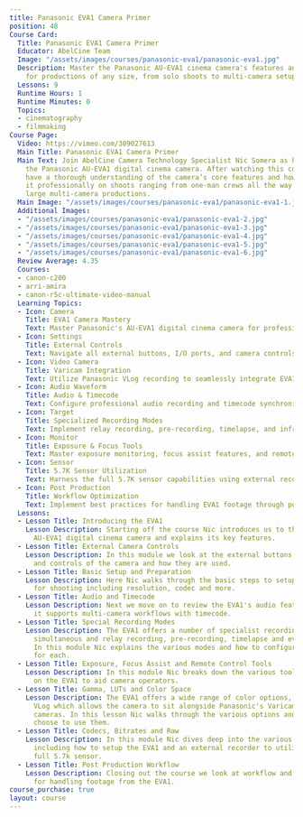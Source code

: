 ```yaml
---
title: Panasonic EVA1 Camera Primer
position: 48
Course Card:
  Title: Panasonic EVA1 Camera Primer
  Educator: AbelCine Team
  Image: "/assets/images/courses/panasonic-eva1/panasonic-eva1.jpg"
  Description: Master the Panasonic AU-EVA1 cinema camera's features and operations
    for productions of any size, from solo shoots to multi-camera setups.
  Lessons: 9
  Runtime Hours: 1
  Runtime Minutes: 0
  Topics:
  - cinematography
  - filmmaking
Course Page:
  Video: https://vimeo.com/309027613
  Main Title: Panasonic EVA1 Camera Primer
  Main Text: Join AbelCine Camera Technology Specialist Nic Somera as he breaks down
    the Panasonic AU-EVA1 digital cinema camera. After watching this course you will
    have a thorough understanding of the camera’s core features and how to operate
    it professionally on shoots ranging from one-man crews all the way through to
    large multi-camera productions.
  Main Image: "/assets/images/courses/panasonic-eva1/panasonic-eva1-1.jpg"
  Additional Images:
  - "/assets/images/courses/panasonic-eva1/panasonic-eva1-2.jpg"
  - "/assets/images/courses/panasonic-eva1/panasonic-eva1-3.jpg"
  - "/assets/images/courses/panasonic-eva1/panasonic-eva1-4.jpg"
  - "/assets/images/courses/panasonic-eva1/panasonic-eva1-5.jpg"
  - "/assets/images/courses/panasonic-eva1/panasonic-eva1-6.jpg"
  Review Average: 4.35
  Courses:
  - canon-c200
  - arri-amira
  - canon-r5c-ultimate-video-manual
  Learning Topics:
  - Icon: Camera
    Title: EVA1 Camera Mastery
    Text: Master Panasonic's AU-EVA1 digital cinema camera for professional productions from solo shoots to multi-camera setups.
  - Icon: Settings
    Title: External Controls
    Text: Navigate all external buttons, I/O ports, and camera controls for efficient operation in various shooting scenarios.
  - Icon: Video Camera
    Title: Varicam Integration
    Text: Utilize Panasonic VLog recording to seamlessly integrate EVA1 footage with Varicam cinema cameras.
  - Icon: Audio Waveform
    Title: Audio & Timecode
    Text: Configure professional audio recording and timecode synchronization for multi-camera workflow efficiency.
  - Icon: Target
    Title: Specialized Recording Modes
    Text: Implement relay recording, pre-recording, timelapse, and infrared modes for diverse production requirements.
  - Icon: Monitor
    Title: Exposure & Focus Tools
    Text: Master exposure monitoring, focus assist features, and remote control capabilities for optimal image quality.
  - Icon: Sensor
    Title: 5.7K Sensor Utilization
    Text: Harness the full 5.7K sensor capabilities using external recorders and various codec options.
  - Icon: Post Production
    Title: Workflow Optimization
    Text: Implement best practices for handling EVA1 footage through post-production pipelines and delivery.
  Lessons:
  - Lesson Title: Introducing the EVA1
    Lesson Description: Starting off the course Nic introduces us to the Panasonic
      AU-EVA1 digital cinema camera and explains its key features.
  - Lesson Title: External Camera Controls
    Lesson Description: In this module we look at the external buttons, I/O ports
      and controls of the camera and how they are used.
  - Lesson Title: Basic Setup and Preparation
    Lesson Description: Here Nic walks through the basic steps to setup your camera
      for shooting including resolution, codec and more.
  - Lesson Title: Audio and Timecode
    Lesson Description: Next we move on to review the EVA1's audio features and how
      it supports multi-camera workflows with timecode.
  - Lesson Title: Special Recording Modes
    Lesson Description: The EVA1 offers a number of specialist recording modes including
      simultaneous and relay recording, pre-recording, timelapse and even infrared.
      In this module Nic explains the various modes and how to configure the camera
      for each.
  - Lesson Title: Exposure, Focus Assist and Remote Control Tools
    Lesson Description: In this module Nic breaks down the various tools available
      on the EVA1 to aid camera operators.
  - Lesson Title: Gamma, LUTs and Color Space
    Lesson Description: The EVA1 offers a wide range of color options, including Panasonic
      VLog which allows the camera to sit alongside Panasonic's Varicam range of cinema
      cameras. In this lesson Nic walks through the various options and when you might
      choose to use them.
  - Lesson Title: Codecs, Bitrates and Raw
    Lesson Description: In this module Nic dives deep into the various settings available,
      including how to setup the EVA1 and an external recorder to utilise the camera's
      full 5.7k sensor.
  - Lesson Title: Post Production Workflow
    Lesson Description: Closing out the course we look at workflow and best practices
      for handling footage from the EVA1.
course_purchase: true
layout: course
---
```


